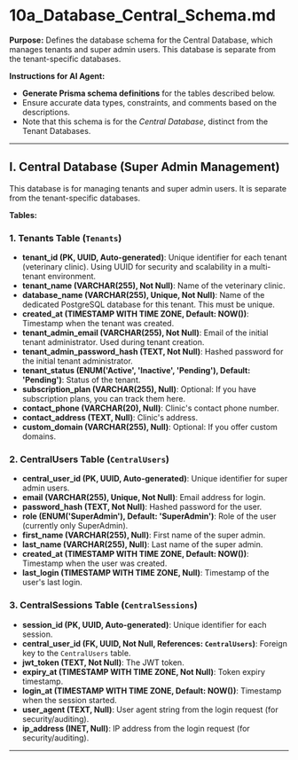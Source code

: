 # 10a_Database_Central_Schema.md

**Purpose:** Defines the database schema for the Central Database, which manages tenants and super admin users. This database is separate from the tenant-specific databases.

**Instructions for AI Agent:**

*   **Generate Prisma schema definitions** for the tables described below.
*   Ensure accurate data types, constraints, and comments based on the descriptions.
*   Note that this schema is for the *Central Database*, distinct from the Tenant Databases.

---

## I. Central Database (Super Admin Management)

This database is for managing tenants and super admin users. It is separate from the tenant-specific databases.

**Tables:**

### 1. Tenants Table (`Tenants`)

*   **tenant_id (PK, UUID, Auto-generated)**: Unique identifier for each tenant (veterinary clinic). Using UUID for security and scalability in a multi-tenant environment.
*   **tenant_name (VARCHAR(255), Not Null)**: Name of the veterinary clinic.
*   **database_name (VARCHAR(255), Unique, Not Null)**: Name of the dedicated PostgreSQL database for this tenant. This must be unique.
*   **created_at (TIMESTAMP WITH TIME ZONE, Default: NOW())**: Timestamp when the tenant was created.
*   **tenant_admin_email (VARCHAR(255), Not Null)**: Email of the initial tenant administrator. Used during tenant creation.
*   **tenant_admin_password_hash (TEXT, Not Null)**: Hashed password for the initial tenant administrator.
*   **tenant_status (ENUM('Active', 'Inactive', 'Pending'), Default: 'Pending')**: Status of the tenant.
*   **subscription_plan (VARCHAR(255), Null)**: Optional: If you have subscription plans, you can track them here.
*   **contact_phone (VARCHAR(20), Null)**: Clinic's contact phone number.
*   **contact_address (TEXT, Null)**: Clinic's address.
*   **custom_domain (VARCHAR(255), Null)**: Optional: If you offer custom domains.

### 2. CentralUsers Table (`CentralUsers`)

*   **central_user_id (PK, UUID, Auto-generated)**: Unique identifier for super admin users.
*   **email (VARCHAR(255), Unique, Not Null)**: Email address for login.
*   **password_hash (TEXT, Not Null)**: Hashed password for the user.
*   **role (ENUM('SuperAdmin'), Default: 'SuperAdmin')**: Role of the user (currently only SuperAdmin).
*   **first_name (VARCHAR(255), Null)**: First name of the super admin.
*   **last_name (VARCHAR(255), Null)**: Last name of the super admin.
*   **created_at (TIMESTAMP WITH TIME ZONE, Default: NOW())**: Timestamp when the user was created.
*   **last_login (TIMESTAMP WITH TIME ZONE, Null)**: Timestamp of the user's last login.

### 3. CentralSessions Table (`CentralSessions`)

*   **session_id (PK, UUID, Auto-generated)**: Unique identifier for each session.
*   **central_user_id (FK, UUID, Not Null, References: `CentralUsers`)**: Foreign key to the `CentralUsers` table.
*   **jwt_token (TEXT, Not Null)**: The JWT token.
*   **expiry_at (TIMESTAMP WITH TIME ZONE, Not Null)**: Token expiry timestamp.
*   **login_at (TIMESTAMP WITH TIME ZONE, Default: NOW())**: Timestamp when the session started.
*   **user_agent (TEXT, Null)**: User agent string from the login request (for security/auditing).
*   **ip_address (INET, Null)**: IP address from the login request (for security/auditing).

---